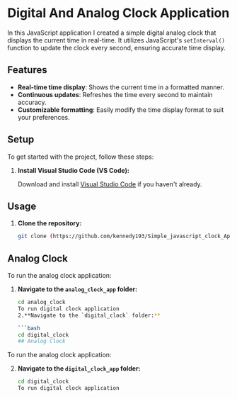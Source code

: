 # Digital And Analog Clock Application

In this JavaScript application I created a simple digital analog clock that displays the current time in real-time. It utilizes JavaScript's `setInterval()` function to update the clock every second, ensuring accurate time display.

## Features

- **Real-time time display**: Shows the current time in a formatted manner.
- **Continuous updates**: Refreshes the time every second to maintain accuracy.
- **Customizable formatting**: Easily modify the time display format to suit your preferences.


## Setup

To get started with the project, follow these steps:

1. **Install Visual Studio Code (VS Code):**

   Download and install [Visual Studio Code](https://code.visualstudio.com/) if you haven't already. 
   
## Usage

1. **Clone the repository:**

   ```bash
   git clone (https://github.com/kennedy193/Simple_javascript_clock_App.git)


## Analog Clock

To run the analog clock application:

1. **Navigate to the `analog_clock_app` folder:**

   ```bash
   cd analog_clock
   To run digital clock application
   2.**Navigate to the `digital_clock` folder:**

   ```bash
   cd digital_clock
   ## Analog Clock

To run the analog clock application:

2. **Navigate to the `digital_clock_app` folder:**

   ```bash
   cd digital_clock
   To run digital clock application
   


